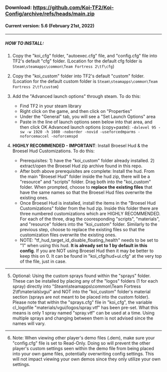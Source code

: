 ### Download: https://github.com/Koi-TF2/Koi-Config/archive/refs/heads/main.zip

#### Current version: 5.6 (February 21st, 2022)

_____________

##### HOW TO INSTALL:
1. Copy the "koi_cfg" folder, "autoexec.cfg" file, and "config.cfg" file into TF2's default "cfg" folder. (Location for the default cfg folder is `Steam\steamapps\common\Team Fortress 2\tf\cfg`)

2. Copy the "koi_custom" folder into TF2's default "custom" folder. (Location for the default custom folder is `Steam\steamapps\common\Team Fortress 2\tf\custom`)

3. Add the "Advanced launch options" through steam. To do this: 
   - Find TF2 in your steam library
   - Right click on the game, and then click on "Properties"
   - Under the "General" tab, you will see a "Set Launch Options" area
   - Paste in the line of launch options seen below into that area, and then click OK
  Advanced launch options (copy+paste): `-dxlevel 95 -sw -w 1920 -h 1080 -noborder -novid -useforcedmparms -noforcemaccel -noforcemspd`
  

4. **HIGHLY RECOMMENDED - IMPORTANT**: Install Broesel Hud & the Broesel Hud Customizations. To do this:
   - Prerequisites: 1) have the "koi_custom" folder already installed. 2) extract/open the Broesel Hud zip archive found in this repo.
   - After both above prerequisites are complete: Install the hud. From the main "Broesel Hud" folder inside the hud zip, there will be a "resource" and "scripts" folder. Drag both into the "koi_custom" folder. When prompted, choose to **replace the existing files** that have the same names so that the Broesel Hud files overwrite the existing ones.
   - Once Broesel Hud is installed, install the items in the "Broesel Hud Customizations" folder from the hud zip. Inside this folder there are three numbered customizations which are HIGHLY RECOMMENDED. For each of the three, drag the cooresponding "scripts", "materials", and "resource" folders into the "koi_custom" folder. Similarly to the previous step, choose to replace the existing files so that the customization files overwrite the existing ones.
   - NOTE: "tf_hud_target_id_disable_floating_health" needs to be set to "1" when using this hud. **It is already set to 1 by default in this config**. If you are NOT using Broesel Hud then it may be better to keep this on 0. It can be found in "koi_cfg/hud+ui.cfg" at the very top of the file, just in case.

_____________

5. Optional: Using the custom sprays found within the "sprays" folder. These can be installed by placing any of the "logos" folders (1 for each spray) directly into "Steam\steamapps\common\Team Fortress 2\tf\materials\vgui" and NOT into the "koi_custom" folder's material section (sprays are not meant to be placed into the custom folder). Please note that within the "sprays.cfg" file in "koi_cfg", the variable cl_logofile "materials/vgui/logos/spray.vtf" has been pre-set. What this means is only 1 spray named "spray.vtf" can be used at a time. Using multiple sprays and changing between them is not advised since the names will vary.

_____________

6. Note: When viewing other player's demo files (.dem), make sure your "config.cfg" file is set to Read-Only. Doing so will prevent the other player's custom settings seen within the demo file from being placed into your own game files, potentially overwriting config settings. This will not impact viewing your own demos since they only utilize your own settings.
